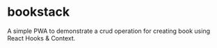 # bookstack
A simple PWA to demonstrate a crud operation for creating book using React Hooks &amp; Context. 
